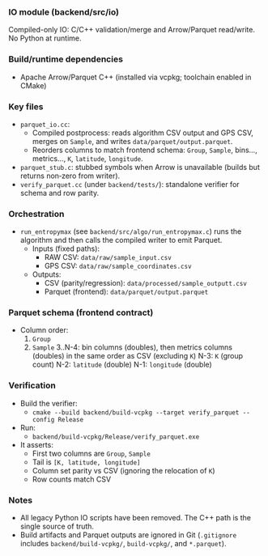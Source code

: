 ### IO module (backend/src/io)

Compiled-only IO: C/C++ validation/merge and Arrow/Parquet read/write. No Python at runtime.

### Build/runtime dependencies
- Apache Arrow/Parquet C++ (installed via vcpkg; toolchain enabled in CMake)

### Key files
- `parquet_io.cc`:
  - Compiled postprocess: reads algorithm CSV output and GPS CSV, merges on `Sample`, and writes `data/parquet/output.parquet`.
  - Reorders columns to match frontend schema: `Group`, `Sample`, bins…, metrics…, `K`, `latitude`, `longitude`.
- `parquet_stub.c`: stubbed symbols when Arrow is unavailable (builds but returns non‑zero from writer).
- `verify_parquet.cc` (under `backend/tests/`): standalone verifier for schema and row parity.

### Orchestration
- `run_entropymax` (see `backend/src/algo/run_entropymax.c`) runs the algorithm and then calls the compiled writer to emit Parquet.
  - Inputs (fixed paths):
    - RAW CSV: `data/raw/sample_input.csv`
    - GPS CSV: `data/raw/sample_coordinates.csv`
  - Outputs:
    - CSV (parity/regression): `data/processed/sample_outputt.csv`
    - Parquet (frontend): `data/parquet/output.parquet`

### Parquet schema (frontend contract)
- Column order:
  1. `Group`
  2. `Sample`
  3..N-4: bin columns (doubles), then metrics columns (doubles) in the same order as CSV (excluding `K`)
  N-3: `K` (group count)
  N-2: `latitude` (double)
  N-1: `longitude` (double)

### Verification
- Build the verifier:
  - `cmake --build backend/build-vcpkg --target verify_parquet --config Release`
- Run:
  - `backend/build-vcpkg/Release/verify_parquet.exe`
- It asserts:
  - First two columns are `Group`, `Sample`
  - Tail is `[K, latitude, longitude]`
  - Column set parity vs CSV (ignoring the relocation of `K`)
  - Row counts match CSV

### Notes
- All legacy Python IO scripts have been removed. The C++ path is the single source of truth.
- Build artifacts and Parquet outputs are ignored in Git (`.gitignore` includes `backend/build-vcpkg/`, `build-vcpkg/`, and `*.parquet`).
